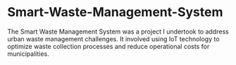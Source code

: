 # Smart-Waste-Management-System
The Smart Waste Management System was a project I undertook to address urban waste management challenges. It involved using IoT technology to optimize waste collection processes and reduce operational costs for municipalities.
